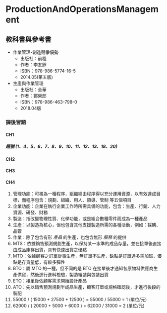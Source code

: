 # ProductionAndOperationsManagement

## 教科書與參考書
- 作業管理-創造競爭優勢
    - 出版社：前程
    - 作者：李友錚
    - ISBN：978-986-5774-16-5
    - 2014.05(第五版)
- 生產與作業管理
    - 出版社：全華
    - 作者：鄭榮郎
    - ISBN：978-986-463-798-0
    - 2018.04版

### 課後習題
#### CH1
##### 題號 (1、4、5、6、7、8、9、10、11、12、13、18、20)
#### CH2 
#### CH3
#### CH4


1. 管理功能：可視為一種程序，組織經由程序得以充分運用資源，以有效達成目標，而程序包含：規劃、組織、用人、領導、管制 等五個項目
2. 企業功能：企業在執行企業工作時所需具備的功能，包含：生產、行銷、人力資源、研發、財務
3. 製造：指改變物理性質、化學功能，或是組合數種零件而成為一種產品
4. 生產：以製造為核心，但也包含其他支援製造所需的各種活動，例如：採購、品管
5. 作業：除了包含有形 _產品_ 的生產，也包含無形 _服務_ 的提供
6. MTS：依據銷售預測規劃生產，以保持某一水準的成品存量，並在接單後直接由成品庫存出貨，具有快速出貨之優點
7. MTO：依據顧客之訂單從事生產，無訂單不生產，缺點是訂單過多需加班，優點是存貨量低，有較多彈性
8. BTO：屬 MTO 的一種，但不同的是 BTO 在接單後才通知各原物料供應商生產供貨，然後進行進料檢驗，製造組裝與包裝出貨
9. ETO：接單後依顧客需求開始設計產品
10. ATO：先以銷售預測規劃半成品生產，顧客訂單或規格確認後，才進行後段的裝配
11. 55000 / ( 15000 + 27500 + 12500 ) = 55000 / 55000 = 1 (單位/元)
12. 62000 / ( 20000 + 5000 + 6000 ) = 62000 / 31000 = 2 (單位/元)